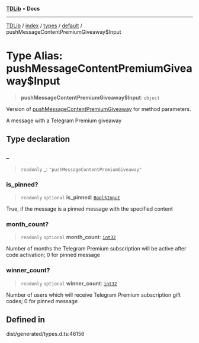 [**TDLib**](../../../../../../README.md) • **Docs**

***

[TDLib](../../../../../../modules.md) / [index](../../../../../README.md) / [types](../../../README.md) / [default](../README.md) / pushMessageContentPremiumGiveaway$Input

# Type Alias: pushMessageContentPremiumGiveaway$Input

> **pushMessageContentPremiumGiveaway$Input**: `object`

Version of [pushMessageContentPremiumGiveaway](pushMessageContentPremiumGiveaway.md) for method parameters.

A message with a Telegram Premium giveaway

## Type declaration

### \_

> `readonly` **\_**: `"pushMessageContentPremiumGiveaway"`

### is\_pinned?

> `readonly` `optional` **is\_pinned**: [`Bool$Input`](Bool$Input.md)

True, if the message is a pinned message with the specified content

### month\_count?

> `readonly` `optional` **month\_count**: [`int32`](int32.md)

Number of months the Telegram Premium subscription will be active after code activation; 0 for pinned message

### winner\_count?

> `readonly` `optional` **winner\_count**: [`int32`](int32.md)

Number of users which will receive Telegram Premium subscription gift codes; 0 for pinned message

## Defined in

dist/generated/types.d.ts:46156
